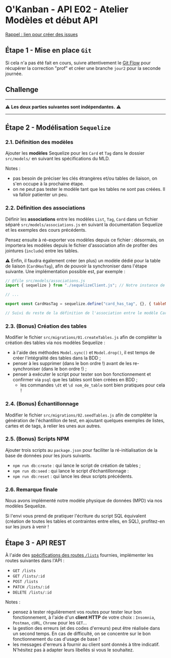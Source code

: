 # O'Kanban - API E02 - Atelier Modèles et début API

[Rappel : lien pour créer des issues](https://github.com/O-clock-Quinoa/Soutien-ateliers/issues)

## Étape 1 - Mise en place `Git`

Si cela n'a pas été fait en cours, suivre attentivement le [Git Flow](../resources/gitflow.md) pour récupérer la correction "prof" et créer une branche `jour2` pour la seconde journée.

## Challenge

---

⚠️ **Les deux parties suivantes sont indépendantes.** ⚠️

---


## Étape 2 - Modélisation `Sequelize`

### 2.1. Définition des modèles

Ajouter les **modèles** Sequelize pour les `Card` et `Tag` dans le dossier `src/models/` en suivant les spécifications du MLD.

Notes : 
- pas besoin de préciser les clés étrangères et/ou tables de liaison, on s'en occupe à la prochaine étape.
- on ne peut pas tester le modèle tant que les tables ne sont pas créées. Il va falloir patienter un peu.

### 2.2. Définition des associations

Définir les **associations** entre les modèles `List`, `Tag`, `Card` dans un fichier séparé `src/models/associations.js` en suivant la documentation Sequelize et les exemples des cours précédents.

Pensez ensuite à ré-exporter vos modèles depuis ce fichier : désormais, on importera les modèles depuis le fichier d'association afin de profiter des jointures (`include`) entre les tables.

⚠️ Enfin, il faudra également créer (en plus) un modèle dédié pour la table de liaison (`CardHasTag`), afin de pouvoir la synchroniser dans l'étape suivante. Une implémentation possible est, par exemple :


```js
// @file src/models/associations.js
import { sequelize } from "./sequelizeClient.js"; // Notre instance de connexion

// ...

export const CardHasTag = sequelize.define("card_has_tag", {}, { tableName: "card_has_tag" });

// Suivi du reste de la définition de l'association entre le modèle Card et le model Tag
```

### 2.3. (Bonus) Création des tables

Modifier le fichier `src/migrations/01.createTables.js` afin de compléter la création des tables via nos modèles Sequelize :

- à l'aide des méthodes `Model.sync()` et `Model.drop()`, il est temps de créer l'intégralité des tables dans la BDD ;
- penser à les supprimer (dans le bon ordre !) avant de les re-synchroniser (dans le bon ordre !) ;
- penser à exécuter le script pour tester son bon fonctionnement et confirmer via `psql` que les tables sont bien créées en BDD ;
  - les commandes `\dt` et `\d nom_de_table` sont bien pratiques pour cela !

### 2.4. (Bonus) Échantillonnage

Modifier le fichier `src/migrations/02.seedTables.js` afin de compléter la génération de l'échantillon de test, en ajoutant quelques exemples de listes, cartes et de tags, à relier les unes aux autres.

### 2.5. (Bonus) Scripts NPM

Ajouter trois scripts au `package.json` pour faciliter la ré-initialisation de la base de données pour les jours suivants.
- `npm run db:create` : qui lance le script de création de tables ;
- `npm run db:seed` : qui lance le script d’échantillonnage :
- `npm run db:reset` : qui lance les deux scripts précédents.

### 2.6. Remarque finale

Nous avons implémenté notre modèle physique de données (MPD) via nos modèles Sequelize. 

Si l'envi vous prend de pratiquer l'écriture du script SQL équivalent (création de toutes les tables et contraintes entre elles, en SQL), profitez-en sur les jours à venir !


## Étape 3 - API REST

À l'aide des [spécifications des routes `/lists`](../resources/api-lists-specifications.md) fournies, implémenter les routes suivantes dans l'API :

- `GET /lists`
- `GET /lists/:id`
- `POST /lists`
- `PATCH /lists/:id`
- `DELETE /lists/:id`

Notes :

- pensez à tester régulièrement vos routes pour tester leur bon fonctionnement, à l'aide d'un **client HTTP** de votre choix : `Insomnia`, `Postman`, `cURL`, `Chrome` pour les `GET`…
- la gestion des erreurs (et des codes d'erreurs) peut être réalisée dans un second temps. En cas de difficulté, on se concentre sur le bon fonctionnement du cas d'usage de base !
- les messages d'erreurs à fournir au client sont donnés à titre indicatif. N'hésitez pas à adapter leurs libellés si vous le souhaitez.
